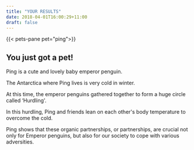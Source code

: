 ```yaml
---
title: "YOUR RESULTS"
date: 2018-04-01T16:00:29+11:00
draft: false
---
```


{{< pets-pane pet="ping">}}

You just got a pet!
---

Ping is a cute and lovely baby emperor penguin. 

The Antarctica where Ping lives is very cold in winter. 

At this time, the emperor penguins gathered together to form a huge circle called ‘Hurdling'. 

In this hurdling, Ping and friends lean on each other's body temperature to overcome the cold. 

Ping shows that these organic partnerships, or partnerships, are crucial not only for Emperor penguins, but also for our society to cope with various adversities.



